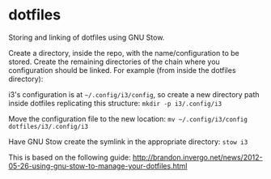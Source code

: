 dotfiles
========

Storing and linking of dotfiles using GNU Stow.

Create a directory, inside the repo, with the name/configuration to be stored. Create the remaining directories of the chain where you configuration should be linked. For example (from inside the dotfiles directory):

i3's configuration is at `~/.config/i3/config`, so create a new directory path inside dotfiles replicating this structure:
```mkdir -p i3/.config/i3```

Move the configuration file to the new location:
```mv ~/.config/i3/config dotfiles/i3/.config/i3```

Have GNU Stow create the symlink in the appropriate directory:
```stow i3```

This is based on the following guide:
http://brandon.invergo.net/news/2012-05-26-using-gnu-stow-to-manage-your-dotfiles.html
